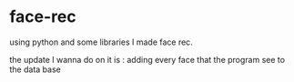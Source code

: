 # face-rec
using python and some libraries I made face rec.

the update I wanna do on it is :
adding every face that the program see to the data base
